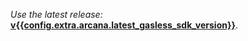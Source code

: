 *Use the latest release:* [**v{{config.extra.arcana.latest_gasless_sdk_version}}**](https://www.npmjs.com/package/@arcana/scw).